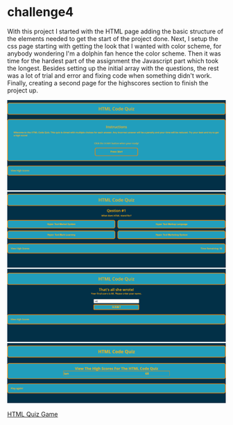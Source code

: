# challenge4

With this project I started with the HTML page adding the basic structure of the elements needed to get the start of the project done.
Next, I setup the css page starting with getting the look that I wanted with color scheme, for anybody wondering I'm a dolphin fan hence the color scheme. 
Then it was time for the hardest part of the assignment the Javascript part which took the longest. Besides setting up the initial array with the questions, the rest was 
a lot of trial and error and fixing code when something didn't work.
Finally, creating a second page for the highscores section to finish the project up.

<img src="https://github.com/icohen90/challenge4/blob/main/assets/images/main.PNG">

<img src="https://github.com/icohen90/challenge4/blob/main/assets/images/main2.PNG">

<img src="https://github.com/icohen90/challenge4/blob/main/assets/images/main3.PNG">

<img src="https://github.com/icohen90/challenge4/blob/main/assets/images/main4.PNG">

<a href="https://icohen90.github.io/challenge4/highscores.html"> HTML Quiz Game</a>
